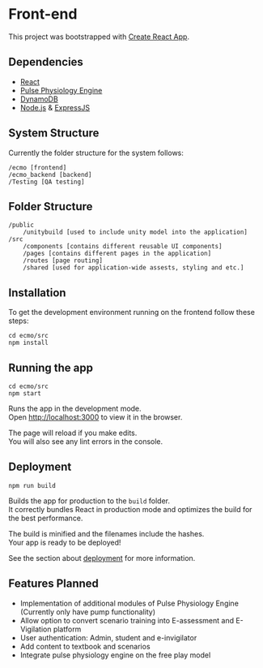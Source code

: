 # Front-end

This project was bootstrapped with [Create React App](https://github.com/facebook/create-react-app).

## Dependencies

- [React](https://reactjs.org/)
- [Pulse Physiology Engine](https://pulse.kitware.com/)
- [DynamoDB](https://aws.amazon.com/dynamodb/)
- [Node.js](https://nodejs.org/en/) & [ExpressJS](https://expressjs.com/)

## System Structure

Currently the folder structure for the system follows:

```
/ecmo [frontend]
/ecmo_backend [backend]
/Testing [QA testing]
```

## Folder Structure

```
/public
    /unitybuild [used to include unity model into the application]
/src
    /components [contains different reusable UI components]
    /pages [contains different pages in the application]
    /routes [page routing]
    /shared [used for application-wide assests, styling and etc.]
```

## Installation

To get the development environment running on the frontend follow these steps:

```
cd ecmo/src
npm install
```

## Running the app

```
cd ecmo/src
npm start
```

Runs the app in the development mode.<br />
Open [http://localhost:3000](http://localhost:3000) to view it in the browser.

The page will reload if you make edits.<br />
You will also see any lint errors in the console.

## Deployment

```
npm run build
```

Builds the app for production to the `build` folder.<br />
It correctly bundles React in production mode and optimizes the build for the best performance.

The build is minified and the filenames include the hashes.<br />
Your app is ready to be deployed!

See the section about [deployment](https://facebook.github.io/create-react-app/docs/deployment) for more information.

<!-- ## Known Issues -->

<!-- ## Troubleshooting FAQ -->

## Features Planned

- Implementation of additional modules of Pulse Physiology Engine (Currently only have pump functionality)
- Allow option to convert scenario training into E-assessment and E-Vigilation platform
- User authentication: Admin, student and e-invigilator
- Add content to textbook and scenarios
- Integrate pulse physiology engine on the free play model

<!-- ## Internal links -->
